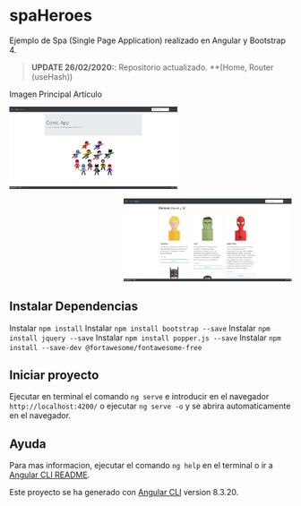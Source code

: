 # spaHeroes
Ejemplo de Spa (Single Page Application) realizado en Angular y Bootstrap 4.

> **UPDATE 26/02/2020:**: Repositorio actualizado. **(Home, Router (useHash))

Imagen Principal Artículo <p align="left"><img width="300" src="camptura_1.jpg"></p> <p align="right"><img width="300" src="captura_2.jpg"></p> 

## Instalar Dependencias
Instalar `npm install`
Instalar `npm install bootstrap --save`
Instalar `npm install jquery --save`
Instalar `npm install popper.js --save`
Instalar `npm install --save-dev @fortawesome/fontawesome-free`

## Iniciar proyecto
Ejecutar en terminal el comando `ng serve` e introducir en el navegador `http://localhost:4200/` o ejecutar `ng serve -o` y se abrira automaticamente en el navegador.

## Ayuda
Para mas informacion, ejecutar el comando `ng help` en el terminal o ir a [Angular CLI README](https://github.com/angular/angular-cli/blob/master/README.md).

Este proyecto se ha generado con [Angular CLI](https://github.com/angular/angular-cli) version 8.3.20.
